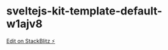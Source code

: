# sveltejs-kit-template-default-w1ajv8

[Edit on StackBlitz ⚡️](https://stackblitz.com/edit/sveltejs-kit-template-default-w1ajv8)